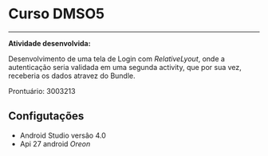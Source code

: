 # Curso DMSO5
_______________
**Atividade desenvolvida:** 


Desenvolvimento de uma tela de Login com *RelativeLyout*,
onde a autenticação seria validada em uma segunda activity, que por sua vez, receberia os dados
atravez do Bundle.

Prontuário: 3003213

## Configutações

* Android Studio versâo 4.0
* Api 27 android _Oreon_

